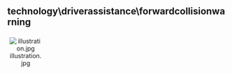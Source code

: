 ## technology\driverassistance\forwardcollisionwarning
<div class="col" style="display: inline-block; width: 16.66%; padding: 5px; box-sizing: border-box; text-align: center;">
<img src="https://media.evkx.net/multimedia/technology/driverassistance/forwardcollisionwarning/illustration_xst.jpg" class="img-thumbnail" alt="illustration.jpg">
illustration.jpg
</div>
